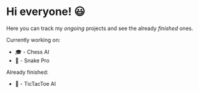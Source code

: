 # Hi everyone! 😃
Here you can track my *ongoing* projects and see the already *finished* ones.

Currently working on:
 - :mortar_board: - Chess AI
 - :strawberry: - Snake Pro

Already finished:
 - :baby: - TicTacToe AI
